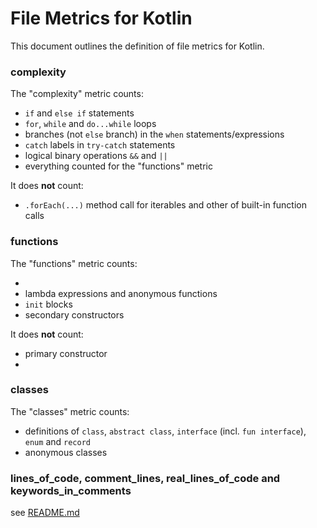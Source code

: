 # File Metrics for Kotlin

This document outlines the definition of file metrics for Kotlin.

### complexity

The "complexity" metric counts:

-   `if` and `else if` statements
-   `for`, `while` and `do...while` loops
-   branches (not `else` branch) in the `when` statements/expressions
-   `catch` labels in `try-catch` statements
-   logical binary operations `&&` and `||`
-   everything counted for the "functions" metric

It does **not** count:

-   `.forEach(...)` method call for iterables and other of built-in function calls

### functions

The "functions" metric counts:

-
-   lambda expressions and anonymous functions
-   `init` blocks
- secondary constructors

It does **not** count:
- primary constructor
-
### classes

The "classes" metric counts:

-   definitions of `class`, `abstract class`, `interface` (incl. `fun interface`), `enum` and `record`
-   anonymous classes

### lines_of_code, comment_lines, real_lines_of_code and keywords_in_comments

see [README.md](../README.md)
